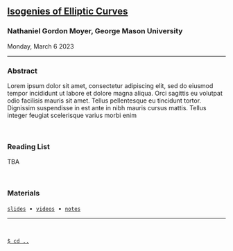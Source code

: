 ## **[Isogenies of Elliptic Curves](#)**
### Nathaniel Gordon Moyer, George Mason University
Monday, March 6 2023

--------------------------------------------------------------------------------

### **Abstract**

Lorem ipsum dolor sit amet, consectetur adipiscing elit, sed do eiusmod tempor 
incididunt ut labore et dolore magna aliqua. Orci sagittis eu volutpat odio 
facilisis mauris sit amet. Tellus pellentesque eu tincidunt tortor. Dignissim 
suspendisse in est ante in nibh mauris cursus mattis. Tellus integer feugiat 
scelerisque varius morbi enim

<br/>

### **Reading List**

TBA

<br/>

### **Materials**

[`slides`](#)&nbsp;&nbsp;&bull;&nbsp;&nbsp;[`videos`](#)&nbsp;&nbsp;&bull;&nbsp;&nbsp;[`notes`](#)

--------------------------------------------------------------------------------
<br/>

[`$ cd ..`](../readme)

<!---
A note on formatting: while there is no fixed format for maintaining this page 
yet, as a practical style emerges over the first several iterations, some level 
of consistency will also be expected.
--->
